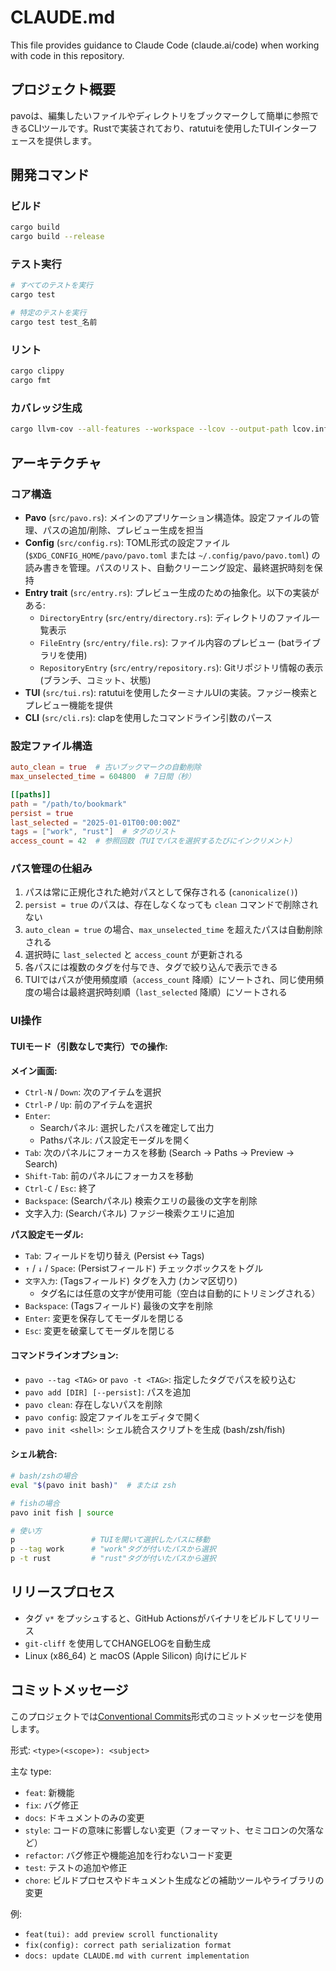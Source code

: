 # CLAUDE.md

This file provides guidance to Claude Code (claude.ai/code) when working with code in this repository.

## プロジェクト概要

pavoは、編集したいファイルやディレクトリをブックマークして簡単に参照できるCLIツールです。Rustで実装されており、ratutuiを使用したTUIインターフェースを提供します。

## 開発コマンド

### ビルド
```bash
cargo build
cargo build --release
```

### テスト実行
```bash
# すべてのテストを実行
cargo test

# 特定のテストを実行
cargo test test_名前
```

### リント
```bash
cargo clippy
cargo fmt
```

### カバレッジ生成
```bash
cargo llvm-cov --all-features --workspace --lcov --output-path lcov.info
```

## アーキテクチャ

### コア構造

- **Pavo** (`src/pavo.rs`): メインのアプリケーション構造体。設定ファイルの管理、パスの追加/削除、プレビュー生成を担当
- **Config** (`src/config.rs`): TOML形式の設定ファイル (`$XDG_CONFIG_HOME/pavo/pavo.toml` または `~/.config/pavo/pavo.toml`) の読み書きを管理。パスのリスト、自動クリーニング設定、最終選択時刻を保持
- **Entry trait** (`src/entry.rs`): プレビュー生成のための抽象化。以下の実装がある:
  - `DirectoryEntry` (`src/entry/directory.rs`): ディレクトリのファイル一覧表示
  - `FileEntry` (`src/entry/file.rs`): ファイル内容のプレビュー (batライブラリを使用)
  - `RepositoryEntry` (`src/entry/repository.rs`): Gitリポジトリ情報の表示 (ブランチ、コミット、状態)
- **TUI** (`src/tui.rs`): ratutuiを使用したターミナルUIの実装。ファジー検索とプレビュー機能を提供
- **CLI** (`src/cli.rs`): clapを使用したコマンドライン引数のパース

### 設定ファイル構造

```toml
auto_clean = true  # 古いブックマークの自動削除
max_unselected_time = 604800  # 7日間（秒）

[[paths]]
path = "/path/to/bookmark"
persist = true
last_selected = "2025-01-01T00:00:00Z"
tags = ["work", "rust"]  # タグのリスト
access_count = 42  # 参照回数（TUIでパスを選択するたびにインクリメント）
```

### パス管理の仕組み

1. パスは常に正規化された絶対パスとして保存される (`canonicalize()`)
2. `persist = true` のパスは、存在しなくなっても `clean` コマンドで削除されない
3. `auto_clean = true` の場合、`max_unselected_time` を超えたパスは自動削除される
4. 選択時に `last_selected` と `access_count` が更新される
5. 各パスには複数のタグを付与でき、タグで絞り込んで表示できる
6. TUIではパスが使用頻度順（`access_count` 降順）にソートされ、同じ使用頻度の場合は最終選択時刻順（`last_selected` 降順）にソートされる

### UI操作

#### TUIモード（引数なしで実行）での操作:

**メイン画面:**
- `Ctrl-N` / `Down`: 次のアイテムを選択
- `Ctrl-P` / `Up`: 前のアイテムを選択
- `Enter`:
  - Searchパネル: 選択したパスを確定して出力
  - Pathsパネル: パス設定モーダルを開く
- `Tab`: 次のパネルにフォーカスを移動 (Search → Paths → Preview → Search)
- `Shift-Tab`: 前のパネルにフォーカスを移動
- `Ctrl-C` / `Esc`: 終了
- `Backspace`: (Searchパネル) 検索クエリの最後の文字を削除
- 文字入力: (Searchパネル) ファジー検索クエリに追加

**パス設定モーダル:**
- `Tab`: フィールドを切り替え (Persist ↔ Tags)
- `↑` / `↓` / `Space`: (Persistフィールド) チェックボックスをトグル
- `文字入力`: (Tagsフィールド) タグを入力 (カンマ区切り)
  - タグ名には任意の文字が使用可能（空白は自動的にトリミングされる）
- `Backspace`: (Tagsフィールド) 最後の文字を削除
- `Enter`: 変更を保存してモーダルを閉じる
- `Esc`: 変更を破棄してモーダルを閉じる

#### コマンドラインオプション:

- `pavo --tag <TAG>` or `pavo -t <TAG>`: 指定したタグでパスを絞り込む
- `pavo add [DIR] [--persist]`: パスを追加
- `pavo clean`: 存在しないパスを削除
- `pavo config`: 設定ファイルをエディタで開く
- `pavo init <shell>`: シェル統合スクリプトを生成 (bash/zsh/fish)

#### シェル統合:

```bash
# bash/zshの場合
eval "$(pavo init bash)"  # または zsh

# fishの場合
pavo init fish | source

# 使い方
p                 # TUIを開いて選択したパスに移動
p --tag work      # "work"タグが付いたパスから選択
p -t rust         # "rust"タグが付いたパスから選択
```

## リリースプロセス

- タグ `v*` をプッシュすると、GitHub Actionsがバイナリをビルドしてリリース
- `git-cliff` を使用してCHANGELOGを自動生成
- Linux (x86_64) と macOS (Apple Silicon) 向けにビルド

## コミットメッセージ

このプロジェクトでは[Conventional Commits](https://www.conventionalcommits.org/)形式のコミットメッセージを使用します。

形式: `<type>(<scope>): <subject>`

主な type:
- `feat`: 新機能
- `fix`: バグ修正
- `docs`: ドキュメントのみの変更
- `style`: コードの意味に影響しない変更（フォーマット、セミコロンの欠落など）
- `refactor`: バグ修正や機能追加を行わないコード変更
- `test`: テストの追加や修正
- `chore`: ビルドプロセスやドキュメント生成などの補助ツールやライブラリの変更

例:
- `feat(tui): add preview scroll functionality`
- `fix(config): correct path serialization format`
- `docs: update CLAUDE.md with current implementation`
